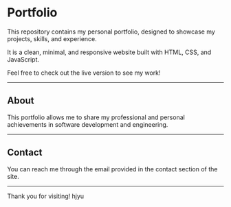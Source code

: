 # Portfolio

This repository contains my personal portfolio, designed to showcase my projects, skills, and experience.

It is a clean, minimal, and responsive website built with HTML, CSS, and JavaScript.

Feel free to check out the live version to see my work!

---

## About

This portfolio allows me to share my professional and personal achievements in software development and engineering.

---

## Contact

You can reach me through the email provided in the contact section of the site.

---

Thank you for visiting!
hjyu